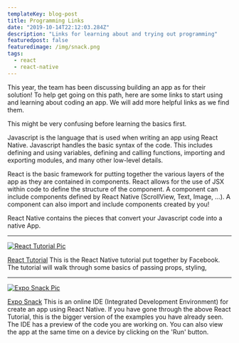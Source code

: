 ```yaml
---
templateKey: blog-post
title: Programming Links
date: "2019-10-14T22:12:03.284Z"
description: "Links for learning about and trying out programming"
featuredpost: false
featuredimage: /img/snack.png
tags:
  - react
  - react-native
---
```


This year, the team has been discussing building an app as for their solution!
To help get going on this path, here are some links to start using and learning about coding an app.
We will add more helpful links as we find them.

This might be very confusing before learning the basics first.

Javascript is the language that is used when writing an app using React Native.
Javascript handles the basic syntax of the code.
This includes defining and using variables, defining and calling functions, importing and exporting modules, and many other low-level details.

React is the basic framework for putting together the various layers of the app as they are contained in components.
React allows for the use of JSX within code to define the structure of the component.
A component can include components defined by React Native (ScrollView, Text, Image, ...).
A component can also import and include components created by you! 

React Native contains the pieces that convert your Javascript code into a native App.

---

[![React Tutorial Pic](/img/react-tutorial.png)](https://facebook.github.io/react-native/docs/tutorial)

[React Tutorial](https://facebook.github.io/react-native/docs/tutorial)
This is the React Native tutorial put together by Facebook.
The tutorial will walk through some basics of passing props, styling, 

---

[![Expo Snack Pic](/img/snack.png)](https://snack.expo.io)

[Expo Snack](https://snack.expo.io)
This is an online IDE (Integrated Development Environment) for create an app using React Native.
If you have gone through the above React Tutorial, this is the bigger version of the examples you have already seen.
The IDE has a preview of the code you are working on.
You can also view the app at the same time on a device by clicking on the 'Run' button.
